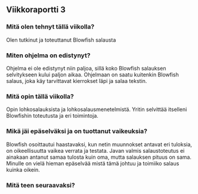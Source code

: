 ## Viikkoraportti 3

### Mitä olen tehnyt tällä viikolla?

Olen tutkinut ja toteuttanut Blowfish salausta

### Miten ohjelma on edistynyt?

Ohjelma ei ole edistynyt niin paljoa, sillä koko Blowfish salauksen selvitykseen kului paljon aikaa. Ohjelmaan on saatu kuitenkin Blowfish salaus, joka käy tarvittavat kierrokset läpi ja salaa tekstin. 

### Mitä opin tällä viikolla?

Opin lohkosalauksista ja lohkosalausmenetelmistä. Yritin selvittää itselleni Blowfishin toteutusta ja eri toimintoja. 

### Mikä jäi epäselväksi ja on tuottanut vaikeuksia?

Blowfish osoittautui haastavaksi, kun netin muunnokset antavat eri tuloksia, on oikeellisuutta vaikea verrata ja testata. Javan valmis salaustoteutus ei ainakaan antanut samaa tulosta kuin oma, mutta salauksen pituus on sama. Minulle on vielä hieman epäselvää mistä tämä johtuu ja toimiiko salaus kuinka oikein. 

### Mitä teen seuraavaksi? 


